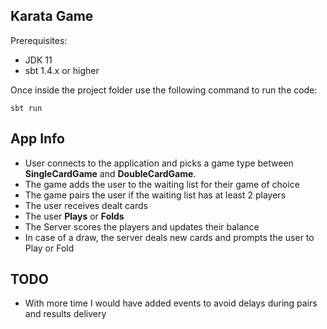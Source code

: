 ## Karata Game

Prerequisites:
- JDK 11
- sbt 1.4.x or higher

Once inside the project folder use the following command to run the code:
```
sbt run
```

## App Info
- User connects to the application and picks a game type between **SingleCardGame** and **DoubleCardGame**.
- The game adds the user to the waiting list for their game of choice
- The game pairs the user if the waiting list has at least 2 players
- The user receives dealt cards
- The user **Plays** or **Folds**
- The Server scores the players and updates their balance
- In case of a draw, the server deals new cards and prompts the user to Play or Fold


## TODO
- With more time I would have added events to avoid delays during pairs and results delivery
